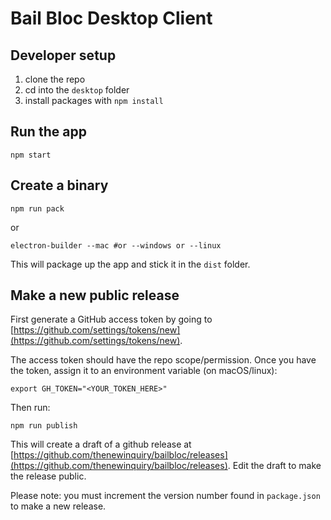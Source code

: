 # Bail Bloc Desktop Client

## Developer setup

1. clone the repo
2. cd into the `desktop` folder
3. install packages with `npm install`

## Run the app

```
npm start
```

## Create a binary

```
npm run pack
```

or 

```
electron-builder --mac #or --windows or --linux
```

This will package up the app and stick it in the `dist` folder.

## Make a new public release

First generate a GitHub access token by going to [https://github.com/settings/tokens/new](https://github.com/settings/tokens/new).

The access token should have the repo scope/permission. Once you have the token, assign it to an environment variable (on macOS/linux):

```
export GH_TOKEN="<YOUR_TOKEN_HERE>"
```

Then run:

```
npm run publish
```

This will create a draft of a github release at [https://github.com/thenewinquiry/bailbloc/releases](https://github.com/thenewinquiry/bailbloc/releases). Edit the draft to make the release public.

Please note: you must increment the version number found in `package.json` to make a new release.
